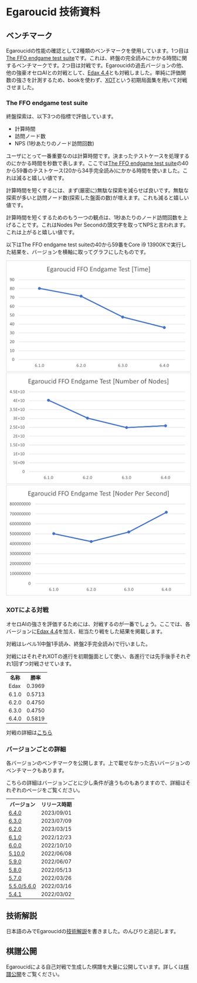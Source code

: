 # Egaroucid 技術資料



## ベンチマーク

Egaroucidの性能の確認として2種類のベンチマークを使用しています。1つ目は[The FFO endgame test suite](http://www.radagast.se/othello/ffotest.html)です。これは、終盤の完全読みにかかる時間に関するベンチマークです。2つ目は対戦です。Egaroucidの過去バージョンの他、他の強豪オセロAIとの対戦として、[Edax 4.4](https://github.com/abulmo/edax-reversi/releases/tag/v4.4)とも対戦しました。単純に評価関数の強さを計測するため、bookを使わず、[XOT](https://berg.earthlingz.de/xot/aboutxot.php?lang=en)という初期局面集を用いて対戦させました。

### The FFO endgame test suite

終盤探索は、以下3つの指標で評価しています。

<ul>
    <li>計算時間</li>
    <li>訪問ノード数</li>
    <li>NPS (1秒あたりのノード訪問回数)</li>
</ul>

ユーザにとって一番重要なのは計算時間です。決まったテストケースを処理するのにかかる時間を秒数で表します。ここでは[The FFO endgame test suite](http://www.radagast.se/othello/ffotest.html)の40から59番のテストケース(20から34手完全読み)にかかる時間を使いました。これは減ると嬉しい値です。

計算時間を短くするには、まず(厳密に)無駄な探索を減らせば良いです。無駄な探索が多いと訪問ノード数(探索した盤面の数)が増えます。これも減ると嬉しい値です。

計算時間を短くするためのもう一つの観点は、1秒あたりのノード訪問回数を上げることです。これはNodes Per Secondの頭文字を取ってNPSと言われます。これは上がると嬉しい値です。

以下はThe FFO endgame test suiteの40から59番をCore i9 13900Kで実行した結果を、バージョンを横軸に取ってグラフにしたものです。

<div class="centering_box">
	<img class="pic2" src="img/ffo_time.png">
    <img class="pic2" src="img/ffo_node.png">
    <img class="pic2" src="img/ffo_nps.png">
</div>

### XOTによる対戦

オセロAIの強さを評価するためには、対戦するのが一番でしょう。ここでは、各バージョンに[Edax 4.4](https://github.com/abulmo/edax-reversi/releases/tag/v4.4)を加え、総当たり戦をした結果を掲載します。

対戦はレベル1(中盤1手読み、終盤2手完全読み)で行いました。

対戦にはそれぞれXOTの進行を初期盤面として使い、各進行では先手後手それぞれ1回ずつ対戦させています。

<table>
<tr>
<th>名称</th>
<th>勝率</th>
<tr>
<td>Edax</td>
<td>0.3969</td>
</tr>
<tr>
<td>6.1.0</td>
<td>0.5713</td>
</tr>
<tr>
<td>6.2.0</td>
<td>0.4750</td>
</tr>
<tr>
<td>6.3.0</td>
<td>0.4750</td>
</tr>
<tr>
<td>6.4.0</td>
<td>0.5819</td>
</tr>
</table>

対戦の詳細は[こちら](./battle.txt)

### バージョンごとの詳細

各バージョンのベンチマークを公開します。上で載せなかった古いバージョンのベンチマークもあります。

こちらの詳細はバージョンごとに少し条件が違うものもありますので、詳細はそれぞれのページをご覧ください。

<table>
	<tr>
		<th>バージョン</th>
		<th>リリース時期</th>
	</tr>
    <tr>
		<td><a href="./benchmarks/6_4_0/">6.4.0</a></td>
		<td>2023/09/01</td>
	</tr>
    <tr>
		<td><a href="./benchmarks/6_3_0/">6.3.0</a></td>
		<td>2023/07/09</td>
	</tr>
    <tr>
		<td><a href="./benchmarks/6_2_0/">6.2.0</a></td>
		<td>2023/03/15</td>
	</tr>
    <tr>
		<td><a href="./benchmarks/6_1_0/">6.1.0</a></td>
		<td>2022/12/23</td>
	</tr>
	<tr>
		<td><a href="./benchmarks/6_0_0/">6.0.0</a></td>
		<td>2022/10/10</td>
	</tr>
    	<tr>
		<td><a href="./benchmarks/5_10_0/">5.10.0</a></td>
		<td>2022/06/08</td>
	</tr>
    	<tr>
		<td><a href="./benchmarks/5_9_0/">5.9.0</a></td>
		<td>2022/06/07</td>
	</tr>
    	<tr>
		<td><a href="./benchmarks/5_8_0/">5.8.0</a></td>
		<td>2022/05/13</td>
	</tr>
    	<tr>
		<td><a href="./benchmarks/5_7_0/">5.7.0</a></td>
		<td>2022/03/26</td>
	</tr>
    	<tr>
		<td><a href="./benchmarks/5_5_0/">5.5.0/5.6.0</a></td>
		<td>2022/03/16</td>
	</tr>
    <tr>
		<td><a href="./benchmarks/5_4_1/">5.4.1</a></td>
		<td>2022/03/02</td>
	</tr>
</table>



## 技術解説

日本語のみでEgaroucidの[技術解説](./explanation)を書きました。のんびりと追記します。



## 棋譜公開

Egaroucidによる自己対戦で生成した棋譜を大量に公開しています。詳しくは[棋譜公開](./transcript)をご覧ください。

